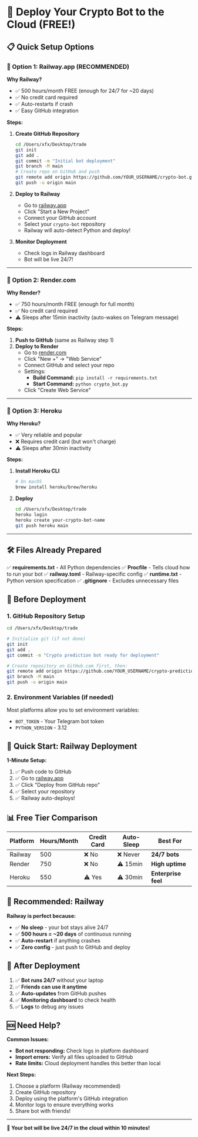 # 🚀 Deploy Your Crypto Bot to the Cloud (FREE!)

## 📋 **Quick Setup Options**

### **🥇 Option 1: Railway.app (RECOMMENDED)**

**Why Railway?**
- ✅ 500 hours/month FREE (enough for 24/7 for ~20 days)
- ✅ No credit card required
- ✅ Auto-restarts if crash
- ✅ Easy GitHub integration

**Steps:**
1. **Create GitHub Repository**
   ```bash
   cd /Users/xfx/Desktop/trade
   git init
   git add .
   git commit -m "Initial bot deployment"
   git branch -M main
   # Create repo on GitHub and push
   git remote add origin https://github.com/YOUR_USERNAME/crypto-bot.git
   git push -u origin main
   ```

2. **Deploy to Railway**
   - Go to [railway.app](https://railway.app)
   - Click "Start a New Project"
   - Connect your GitHub account
   - Select your `crypto-bot` repository
   - Railway will auto-detect Python and deploy!

3. **Monitor Deployment**
   - Check logs in Railway dashboard
   - Bot will be live 24/7!

---

### **🥈 Option 2: Render.com**

**Why Render?**
- ✅ 750 hours/month FREE (enough for full month)
- ✅ No credit card required
- ⚠️ Sleeps after 15min inactivity (auto-wakes on Telegram message)

**Steps:**
1. **Push to GitHub** (same as Railway step 1)
2. **Deploy to Render**
   - Go to [render.com](https://render.com)
   - Click "New +" → "Web Service"
   - Connect GitHub and select your repo
   - Settings:
     - **Build Command:** `pip install -r requirements.txt`
     - **Start Command:** `python crypto_bot.py`
   - Click "Create Web Service"

---

### **🥉 Option 3: Heroku**

**Why Heroku?**
- ✅ Very reliable and popular
- ❌ Requires credit card (but won't charge)
- ⚠️ Sleeps after 30min inactivity

**Steps:**
1. **Install Heroku CLI**
   ```bash
   # On macOS
   brew install heroku/brew/heroku
   ```

2. **Deploy**
   ```bash
   cd /Users/xfx/Desktop/trade
   heroku login
   heroku create your-crypto-bot-name
   git push heroku main
   ```

---

## 🛠️ **Files Already Prepared**

✅ **requirements.txt** - All Python dependencies
✅ **Procfile** - Tells cloud how to run your bot
✅ **railway.toml** - Railway-specific config
✅ **runtime.txt** - Python version specification
✅ **.gitignore** - Excludes unnecessary files

## 🔧 **Before Deployment**

### **1. GitHub Repository Setup**
```bash
cd /Users/xfx/Desktop/trade

# Initialize git (if not done)
git init
git add .
git commit -m "Crypto prediction bot ready for deployment"

# Create repository on GitHub.com first, then:
git remote add origin https://github.com/YOUR_USERNAME/crypto-prediction-bot.git
git branch -M main
git push -u origin main
```

### **2. Environment Variables (if needed)**
Most platforms allow you to set environment variables:
- `BOT_TOKEN` - Your Telegram bot token
- `PYTHON_VERSION` - 3.12

## 🚀 **Quick Start: Railway Deployment**

**1-Minute Setup:**
1. ✅ Push code to GitHub
2. ✅ Go to [railway.app](https://railway.app)
3. ✅ Click "Deploy from GitHub repo"
4. ✅ Select your repository
5. ✅ Railway auto-deploys!

## 📊 **Free Tier Comparison**

| Platform | Hours/Month | Credit Card | Auto-Sleep | Best For |
|----------|-------------|-------------|------------|----------|
| Railway | 500 | ❌ No | ❌ Never | **24/7 bots** |
| Render | 750 | ❌ No | ⚠️ 15min | **High uptime** |
| Heroku | 550 | ⚠️ Yes | ⚠️ 30min | **Enterprise feel** |

## 🎯 **Recommended: Railway**

**Railway is perfect because:**
- ✅ **No sleep** - your bot stays alive 24/7
- ✅ **500 hours = ~20 days** of continuous running
- ✅ **Auto-restart** if anything crashes
- ✅ **Zero config** - just push to GitHub and deploy

## 📱 **After Deployment**

1. ✅ **Bot runs 24/7** without your laptop
2. ✅ **Friends can use it anytime**
3. ✅ **Auto-updates** from GitHub pushes
4. ✅ **Monitoring dashboard** to check health
5. ✅ **Logs** to debug any issues

## 🆘 **Need Help?**

**Common Issues:**
- **Bot not responding:** Check logs in platform dashboard
- **Import errors:** Verify all files uploaded to GitHub
- **Rate limits:** Cloud deployment handles this better than local

**Next Steps:**
1. Choose a platform (Railway recommended)
2. Create GitHub repository
3. Deploy using the platform's GitHub integration
4. Monitor logs to ensure everything works
5. Share bot with friends!

---

**🎉 Your bot will be live 24/7 in the cloud within 10 minutes!**
